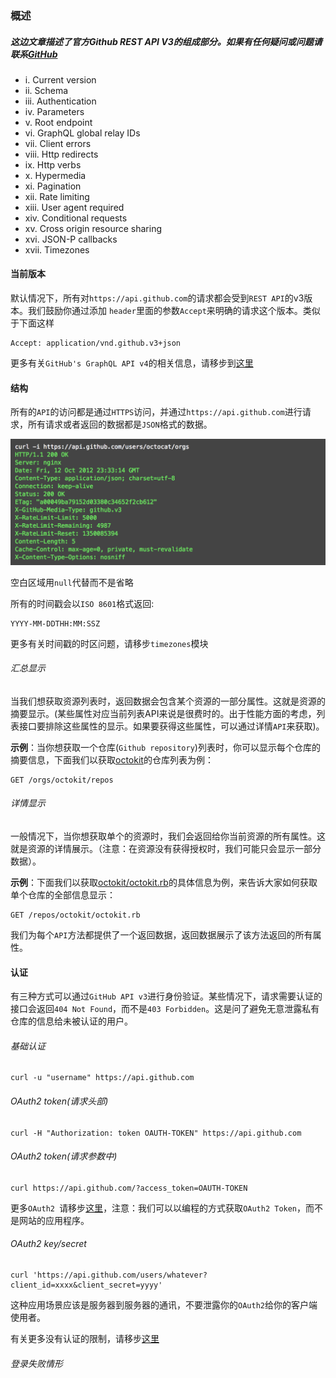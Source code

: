 ### 概述

##### 这边文章描述了官方Github REST API V3的组成部分。如果有任何疑问或问题请联系[GitHub](https://github.com/contact)

-    i. Current version
-   ii. Schema
-  iii. Authentication 
-   iv. Parameters
-    v. Root endpoint
-   vi. GraphQL global relay IDs
-  vii. Client errors
- viii. Http redirects
-   ix. Http verbs
-    x. Hypermedia
-   xi. Pagination
-  xii. Rate limiting
- xiii. User agent required
-  xiv. Conditional requests
-   xv. Cross origin resource sharing
-  xvi. JSON-P callbacks
- xvii. Timezones

#### 当前版本

默认情况下，所有对`https://api.github.com`的请求都会受到`REST API`的v3版本。我们鼓励你通过添加 `header`里面的参数`Accept`来明确的请求这个版本。类似于下面这样

	Accept: application/vnd.github.v3+json

更多有关`GitHub's GraphQL API v4`的相关信息，请移步到[这里](https://developer.github.com/v4/)

#### 结构

所有的`API`的访问都是通过`HTTPS`访问，并通过`https://api.github.com`进行请求，所有请求或者返回的数据都是`JSON`格式的数据。

![schema](https://github.com/5ibinbin/github-api-v3/blob/master/img/current1.png)

空白区域用`null`代替而不是省略

所有的时间戳会以`ISO 8601`格式返回:

	YYYY-MM-DDTHH:MM:SSZ

更多有关时间戳的时区问题，请移步`timezones`模块

###### 汇总显示

当我们想获取资源列表时，返回数据会包含某个资源的一部分属性。这就是资源的摘要显示。(某些属性对应当前列表API来说是很费时的。出于性能方面的考虑，列表接口要排除这些属性的显示。如果要获得这些属性，可以通过详情`API`来获取)。

**示例**：当你想获取一个仓库(`Github repository`)列表时，你可以显示每个仓库的摘要信息，下面我们以获取[octokit](https://github.com/octokit)的仓库列表为例：

	GET /orgs/octokit/repos
	
###### 详情显示

一般情况下，当你想获取单个的资源时，我们会返回给你当前资源的所有属性。这就是资源的详情展示。（注意：在资源没有获得授权时，我们可能只会显示一部分数据）。

**示例**：下面我们以获取[octokit/octokit.rb](https://github.com/octokit/octokit.rb)的具体信息为例，来告诉大家如何获取单个仓库的全部信息显示：

	GET /repos/octokit/octokit.rb
	
我们为每个`API`方法都提供了一个返回数据，返回数据展示了该方法返回的所有属性。

#### 认证

有三种方式可以通过`GitHub API v3`进行身份验证。某些情况下，请求需要认证的接口会返回`404 Not Found`，而不是`403 Forbidden`。这是问了避免无意泄露私有仓库的信息给未被认证的用户。

###### 基础认证

	curl -u "username" https://api.github.com
	
###### OAuth2 token(请求头部)

	curl -H "Authorization: token OAUTH-TOKEN" https://api.github.com
	
###### OAuth2 token(请求参数中)

	curl https://api.github.com/?access_token=OAUTH-TOKEN
	
更多`OAuth2 `请移步[这里](https://developer.github.com/apps/building-oauth-apps/)，注意：我们可以以编程的方式获取`OAuth2 Token`，而不是网站的应用程序。

###### OAuth2 key/secret

	curl 'https://api.github.com/users/whatever?client_id=xxxx&client_secret=yyyy'
	
这种应用场景应该是服务器到服务器的通讯，不要泄露你的`OAuth2`给你的客户端使用者。

有关更多没有认证的限制，请移步[这里](https://developer.github.com/v3/#increasing-the-unauthenticated-rate-limit-for-oauth-applications)

###### 登录失败情形
	
	


